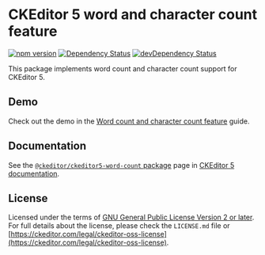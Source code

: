 CKEditor 5 word and character count feature
===========================

[![npm version](https://badge.fury.io/js/%40ckeditor%2Fckeditor5-word-count.svg)](https://www.npmjs.com/package/@ckeditor/ckeditor5-word-count)
[![Dependency Status](https://david-dm.org/ckeditor/ckeditor5-word-count/status.svg)](https://david-dm.org/ckeditor/ckeditor5-word-count)
[![devDependency Status](https://david-dm.org/ckeditor/ckeditor5-word-count/dev-status.svg)](https://david-dm.org/ckeditor/ckeditor5-word-count?type=dev)

This package implements word count and character count support for CKEditor 5.

## Demo

Check out the demo in the [Word count and character count feature](https://ckeditor.com/docs/ckeditor5/latest/features/word-count.html) guide.

## Documentation

See the [`@ckeditor/ckeditor5-word-count` package](https://ckeditor.com/docs/ckeditor5/latest/api/word-count.html) page in [CKEditor 5 documentation](https://ckeditor.com/docs/ckeditor5/latest/).

## License

Licensed under the terms of [GNU General Public License Version 2 or later](http://www.gnu.org/licenses/gpl.html). For full details about the license, please check the `LICENSE.md` file or [https://ckeditor.com/legal/ckeditor-oss-license](https://ckeditor.com/legal/ckeditor-oss-license).
